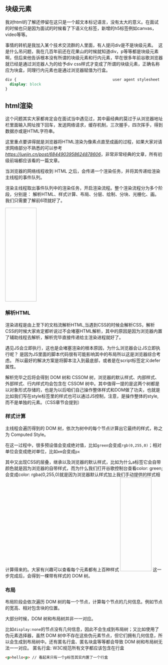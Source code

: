 ## 块级元素

我对html的了解还停留在这只是一个超文本标记语言，没有太大的意义。在面试的时候也只是因为面试的时候看了下语义化标签，新增的h5标签例如canvas，video等等。

事情的转机是我加入某个技术交流群的人里面，有人提问div是不是块级元素。
<Image srcType="surprise"/>
这是什么吊问题，我在几百年前还在花果山的时候就知道div，p等等都是块级元素啊，但后来他告诉根本没有所谓的块级元素和行内元素，早在很多年前谷歌浏览器就已经是通过浏览器人为的给予div css样式才变成了所谓的块级元素，正确名称应为块盒，同理行内元素也是通过浏览器赋值为行盒。

```css
div {                                           user agent stylesheet
  display: block
} 

```

## html渲染

这个问题其实大家都肯定会在面试当中遇见过，其中最经典的莫过于从浏览器地址栏里面输入网址按下回车，发送网络请求，缓存机制，三次握手，四次挥手，得到数据亦或是HTML字符串。

这里重点要讲得就是浏览器将HTML渲染为像素点直至成画的过程，如果大家对请求网络部分不熟悉的可以参考 *<https://juejin.cn/post/6844903958624878606>*，非常非常经典的文章，所有初级前端都应该看的一篇文章。

当浏览器的网络线程收到 HTML 之后，会传递一个渲染任务，并将其传递给渲染主线程的事件队列。

渲染主线程取出事件队列中的渲染任务，开启渲染流程。整个渲染流程分为多个阶段，分别是： 解析HTML、样式计算、布局、分层、绘制、分块、光栅化、画。我们只需要了解前6项就好了。

<Image srcType="renderHtml" width="100vw" height="300px"/>

### 解析HTML

渲染进程是由上至下的文档流解析HTML,当遇到CSS的时候会解析CSS，解析CSS的时候大家肯定都听说过不会堵塞HTML解析，其中的原因是因为浏览器内置了辅助线程去解析，解析完毕直接传递给主渲染进程就好了。

遇见JS会立即执行，这也是会堵塞渲染的根本原因，为什么浏览器会让JS立即执行呢？ 是因为JS里面的脚本代码很有可能影响其中的布局所以这是浏览器综合考虑。
所以最好的解决方案是将脚本注入到最底部，或者是在script标签定义defer属性。

解析完毕之后将会得到 DOM 树和 CSSOM 树，浏览器的默认样式、内部样式、外部样式、行内样式均会包含在 CSSOM 树中。其中值得一提的是这两个树都是以对象形式存储的，也是为以后咱们自己操作整体样式和DOM做了功夫，也就是比如我们写在style标签里的样式也可以通过JS控制，注意，是操作整体的style,而不是单独的元素。（CSS章节会提到）

### 样式计算

主线程会遍历得到的 DOM 树，依次为树中的每个节点计算出它最终的样式，称之为 Computed Style。

在这一过程中，很多预设值会变成绝对值，比如`green`会变成`rgb(0,255,0)`；相对单位会变成绝对单位，比如`em`会变成`px`

其中又出现CSS的层叠，继承以及浏览器的默认样式，比如为什么a标签它会自带颜色就是因为浏览器的自带样式，而为什么我们打开谷歌控制台查看color: green;会变成color: rgba(0,255,0)就是因为浏览器默认样式加上我们手动提供的样式相计算得来的。大家有兴趣可以查看每个元素都有上百种样式
<Image srcType="totalStyle" width="100vw" height="300px"/>
这一步完成后，会得到一棵带有样式的 DOM 树。

### 布局

布局阶段会依次遍历 DOM 树的每一个节点，计算每个节点的几何信息。例如节点的宽高、相对包含块的位置。

大部分时候，DOM 树和布局树并非一一对应。

比如`display:none`的节点没有几何信息，因此不会生成到布局树；又比如使用了伪元素选择器，虽然 DOM 树中不存在这些伪元素节点，但它们拥有几何信息，所以会生成到布局树中。还有匿名行盒、匿名块盒等等都会导致 DOM 树和布局树无法一一对应。
匿名行盒: W3C规范所有文字都应该包含在行盒

```html
<p>hello<p> // 看起来只有一个p标签其实内置了一个行盒

```
